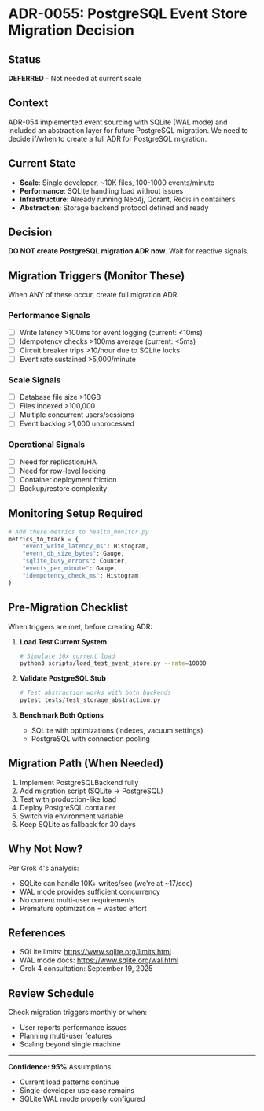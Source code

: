 # ADR-0055: PostgreSQL Event Store Migration Decision

## Status
**DEFERRED** - Not needed at current scale

## Context
ADR-054 implemented event sourcing with SQLite (WAL mode) and included an abstraction layer for future PostgreSQL migration. We need to decide if/when to create a full ADR for PostgreSQL migration.

## Current State
- **Scale**: Single developer, ~10K files, 100-1000 events/minute
- **Performance**: SQLite handling load without issues
- **Infrastructure**: Already running Neo4j, Qdrant, Redis in containers
- **Abstraction**: Storage backend protocol defined and ready

## Decision
**DO NOT create PostgreSQL migration ADR now**. Wait for reactive signals.

## Migration Triggers (Monitor These)
When ANY of these occur, create full migration ADR:

### Performance Signals
- [ ] Write latency >100ms for event logging (current: <10ms)
- [ ] Idempotency checks >100ms average (current: <5ms)
- [ ] Circuit breaker trips >10/hour due to SQLite locks
- [ ] Event rate sustained >5,000/minute

### Scale Signals
- [ ] Database file size >10GB
- [ ] Files indexed >100,000
- [ ] Multiple concurrent users/sessions
- [ ] Event backlog >1,000 unprocessed

### Operational Signals
- [ ] Need for replication/HA
- [ ] Need for row-level locking
- [ ] Container deployment friction
- [ ] Backup/restore complexity

## Monitoring Setup Required
```python
# Add these metrics to health_monitor.py
metrics_to_track = {
    "event_write_latency_ms": Histogram,
    "event_db_size_bytes": Gauge,
    "sqlite_busy_errors": Counter,
    "events_per_minute": Gauge,
    "idempotency_check_ms": Histogram
}
```

## Pre-Migration Checklist
When triggers are met, before creating ADR:

1. **Load Test Current System**
   ```bash
   # Simulate 10x current load
   python3 scripts/load_test_event_store.py --rate=10000
   ```

2. **Validate PostgreSQL Stub**
   ```python
   # Test abstraction works with both backends
   pytest tests/test_storage_abstraction.py
   ```

3. **Benchmark Both Options**
   - SQLite with optimizations (indexes, vacuum settings)
   - PostgreSQL with connection pooling

## Migration Path (When Needed)
1. Implement PostgreSQLBackend fully
2. Add migration script (SQLite → PostgreSQL)
3. Test with production-like load
4. Deploy PostgreSQL container
5. Switch via environment variable
6. Keep SQLite as fallback for 30 days

## Why Not Now?
Per Grok 4's analysis:
- SQLite can handle 10K+ writes/sec (we're at ~17/sec)
- WAL mode provides sufficient concurrency
- No current multi-user requirements
- Premature optimization = wasted effort

## References
- SQLite limits: https://www.sqlite.org/limits.html
- WAL mode docs: https://www.sqlite.org/wal.html
- Grok 4 consultation: September 19, 2025

## Review Schedule
Check migration triggers monthly or when:
- User reports performance issues
- Planning multi-user features
- Scaling beyond single machine

---

**Confidence: 95%**
Assumptions:
- Current load patterns continue
- Single-developer use case remains
- SQLite WAL mode properly configured